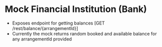 # Mock Financial Institution (Bank)

* Exposes endpoint for getting balances [GET /rest/balance/{arrangementId}]
* Currently the mock returns random booked and available balance for any arrangementId provided